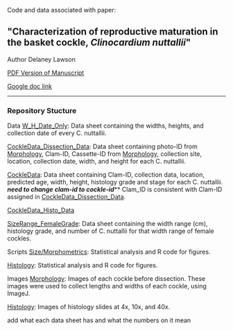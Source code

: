 Code and data associated with paper: 

## "Characterization of reproductive maturation in the basket cockle, _Clinocardium nuttallii_" 
Author Delaney Lawson

[PDF Version of Manuscript](https://github.com/drlawson/cockle-reproduction/blob/main/Lawson-Capstone.pdf)

[Google doc link](https://docs.google.com/document/d/1yW3u7tCCBXVSf8YxZFtwRDIPVgnKMnvMCjVoaKXl7qw/edit?usp=sharing)

---

### Repository Stucture

Data
[W_H_Date_Only](https://github.com/drlawson/cockle-reproduction/blob/main/data/W_H_Date_Only.csv): Data sheet containing the widths, heights, and collection date of every C. nuttallii. 

[CockleData_Dissection_Data](https://github.com/drlawson/cockle-reproduction/blob/main/data/CockleData_Dissection_Data.csv): Data sheet containing photo-ID from [Morphology](https://github.com/drlawson/cockle-reproduction/tree/main/images/morphology), Clam-ID, Cassette-ID from [Morphology](https://github.com/drlawson/cockle-reproduction/tree/main/images/morphology), collection site, location, collection date, width, and height for each C. nuttallii. 

[CockleData](https://github.com/drlawson/cockle-reproduction/blob/main/data/CockleData.csv): Data sheet containing Clam-ID, collection data, location, predicted age, width, height, histology grade and stage for each C. nuttallii. *****need to change clam-id to cockle-id******* Clam_ID is consistent with Clam-ID assigned in [CockleData_Dissection_Data](https://github.com/drlawson/cockle-reproduction/blob/main/data/CockleData_Dissection_Data.csv).

[CockleData_Histo_Data](https://github.com/drlawson/cockle-reproduction/blob/main/data/CockleData_Histo_Data.csv)

[SizeRange_FemaleGrade](https://github.com/drlawson/cockle-reproduction/blob/main/data/SizeRange_FemaleGrade.csv): Data sheet containing the width range (cm), histology grade, and number of C. nuttallii for that width range of female cockles. 


Scripts
[Size/Morphometrics](https://github.com/drlawson/cockle-reproduction/blob/main/scripts/01-morphometrics.Rmd): Statistical analysis and R code for figures. 

[Histology](https://github.com/drlawson/cockle-reproduction/blob/main/scripts/02-Histology.Rmd): Statistical analysis and R code for figures.


Images
[Morphology](https://github.com/drlawson/cockle-reproduction/tree/main/images/morphology): Images of each cockle before dissection. These images were used to collect lengths and widths of each cockle, using ImageJ. 

[Histology](https://github.com/drlawson/cockle-reproduction/tree/main/images/histology): Images of histology slides at 4x, 10x, and 40x. 






add what each data sheet has and what the numbers on it mean